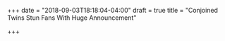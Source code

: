 +++
date = "2018-09-03T18:18:04-04:00"
draft = true
title = "Conjoined Twins Stun Fans With Huge Announcement"

+++
